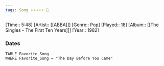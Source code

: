 ```yaml
---
tags: Song ⭐⭐⭐⭐⭐ 💛
---
```

[Time:: 5:48]
[Artist:: [[ABBA]]]
[Genre:: Pop]
[Played:: 18]
[Album:: [[The Singles - The First Ten Years]]]
[Year:: 1982]
### Dates
````dataview
TABLE Favorite_Song
WHERE Favorite_Song = "The Day Before You Came"
````